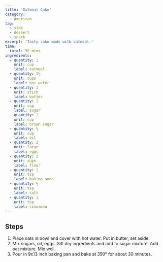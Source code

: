 ```yaml
---
title: 'Oatmeal Cake'
category:
  - American
tag:
  - side
  - dessert
  - snack
excerpt: 'Tasty cake made with oatmeal.'
time:
  total: 30 mins
ingredients:
  - quantity: 1
    unit: cup
    label: oatmeal
  - quantity: 1½
    unit: cups
    label: hot water
  - quantity: 1
    unit: stick
    label: butter
  - quantity: 1
    unit: cup
    label: sugar
  - quantity: 1
    unit: cup
    label: brown sugar
  - quantity: ½
    unit: cup
    label: oil
  - quantity: 2
    unit: large
    label: eggs
  - quantity: 2
    unit: cups
    label: flour
  - quantity: 1
    unit: tsp
    label: baking soda
  - quantity: ½
    unit: tsp
    label: salt
  - quantity: 1
    unit: tsp
    label: cinnamon
---
```


## Steps

1. Place oats in bowl and cover with hot water. Put in butter, set aside.
2. Mix sugars, oil, eggs. Sift dry ingredients and add to sugar mixture. Add oat mixture. Mix well.
3. Pour in 9x13 inch baking pan and bake at 350° for about 30 minutes.
